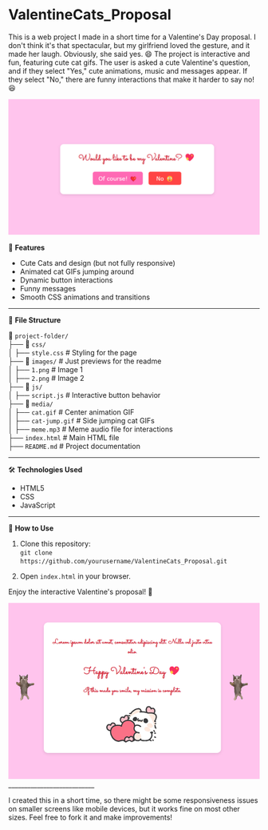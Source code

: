 # ValentineCats_Proposal



This is a web project I made in a short time for a Valentine's Day proposal. I don't think it's that spectacular, but my girlfriend loved the gesture, and it made her laugh. Obviously, she said yes. 😄
The project is interactive and fun, featuring cute cat gifs. The user is asked a cute Valentine's question, and if they select "Yes," cute animations, music and messages appear. If they select "No," there are funny interactions that make it harder to say no! 😆

<img src="images/1.png" alt="Imagen 1" width="520" />

🚀 **Features**

- Cute Cats and design (but not fully responsive)
- Animated cat GIFs jumping around
- Dynamic button interactions
- Funny messages
- Smooth CSS animations and transitions

___________________________

📂 **File Structure**

📁 `project-folder/`  
├── 📁 `css/`  
│   ├── `style.css`  # Styling for the page  
├── 📁 `images/` # Just previews for the readme  
│   ├── `1.png`  # Image 1  
│   ├── `2.png`  # Image 2  
├── 📁 `js/`  
│   ├── `script.js`  # Interactive button behavior  
├── 📁 `media/`  
│   ├── `cat.gif`  # Center animation GIF  
│   ├── `cat-jump.gif`  # Side jumping cat GIFs  
│   ├── `meme.mp3`  # Meme audio file for interactions  
├── `index.html`  # Main HTML file  
├── `README.md`  # Project documentation

___________________________

🛠️ **Technologies Used**

- HTML5  
- CSS  
- JavaScript

___________________________

📜 **How to Use**

1. Clone this repository:  
   `git clone https://github.com/yourusername/ValentineCats_Proposal.git`
   
2. Open `index.html` in your browser.

Enjoy the interactive Valentine's proposal! 🎉

<img src="images/2.png" alt="Imagen 2" width="520" />
___________________________


I created this in a short time, so there might be some responsiveness issues on smaller screens like mobile devices, but it works fine on most other sizes. Feel free to fork it and make improvements!

